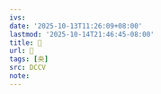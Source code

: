 ```yaml
---
ivs:
date: '2025-10-13T11:26:09+08:00'
lastmod: '2025-10-14T21:46:45-08:00'
title: 󰍴
url: 󰍴
tags: [央]
src: DCCV
note:
---
```

